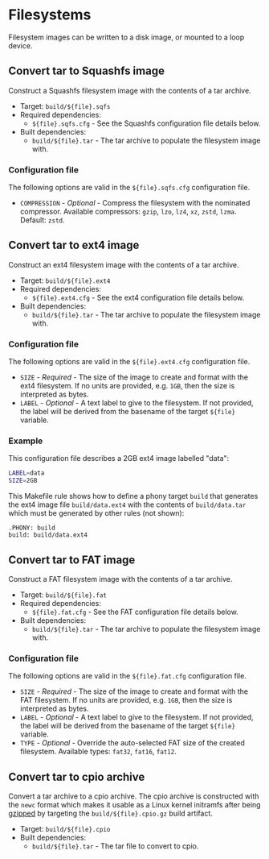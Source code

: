 # Filesystems

Filesystem images can be written to a disk image, or mounted to a
loop device.

## Convert tar to Squashfs image

Construct a Squashfs filesystem image with the contents of a tar archive.
  
  - Target: `build/${file}.sqfs`
  - Required dependencies:
    - `${file}.sqfs.cfg` -  See the Squashfs configuration file details below.
  - Built dependencies:
    - `build/${file}.tar` - The tar archive to populate the filesystem image
      with.

### Configuration file

The following options are valid in the `${file}.sqfs.cfg` configuration file.

  - `COMPRESSION` - *Optional* - Compress the filesystem with the nominated
    compressor.
    Available compressors: `gzip`, `lzo`, `lz4`, `xz`, `zstd`, `lzma`.
    Default: `zstd`.

## Convert tar to ext4 image

Construct an ext4 filesystem image with the contents of a tar archive.

  - Target: `build/${file}.ext4`
  - Required dependencies:
    - `${file}.ext4.cfg` - See the ext4 configuration file details below.
  - Built dependencies:
    - `build/${file}.tar` - The tar archive to populate the filesystem image
      with.

### Configuration file

The following options are valid in the `${file}.ext4.cfg` configuration file.

  - `SIZE` - *Required* - The size of the image to create and format with
    the ext4 filesystem. If no units are provided, e.g. `1GB`, then the
    size is interpreted as bytes.
  - `LABEL` - *Optional* - A text label to give to the filesystem.
    If not provided, the label will be derived from the basename of the
    target `${file}` variable.

### Example

This configuration file describes a 2GB ext4 image labelled "data":

```sh title="data.ext4.cfg"
LABEL=data
SIZE=2GB
```

This Makefile rule shows how to define a phony target `build`
that generates the ext4 image file `build/data.ext4` with the contents
of `build/data.tar` which must be generated by other rules (not shown):

```make
.PHONY: build
build: build/data.ext4
```

## Convert tar to FAT image

Construct a FAT filesystem image with the contents of a tar archive.

  - Target: `build/${file}.fat`
  - Required dependencies:
    - `${file}.fat.cfg` -  See the FAT configuration file details below.
  - Built dependencies:
    - `build/${file}.tar` - The tar archive to populate the filesystem image
      with.

### Configuration file

The following options are valid in the `${file}.fat.cfg` configuration file.

  - `SIZE` - *Required* - The size of the image to create and format with
    the FAT filesystem. If no units are provided, e.g. `1GB`, then the
    size is interpreted as bytes.
  - `LABEL` - *Optional* - A text label to give to the filesystem.
    If not provided, the label will be derived from the basename of the
    target `${file}` variable.
  - `TYPE` - *Optional* - Override the auto-selected FAT size of the
    created filesystem.
    Available types: `fat32`, `fat16`, `fat12`.

## Convert tar to cpio archive

Convert a tar archive to a cpio archive.
The cpio archive is constructed with the `newc` format which makes it
usable as a Linux kernel initramfs after being [gzipped](file-compression.md#compress-file-with-gzip)
by targeting the `build/${file}.cpio.gz` build artifact.

  - Target: `build/${file}.cpio`
  - Built dependencies:
    - `build/${file}.tar` - The tar file to convert to cpio.
